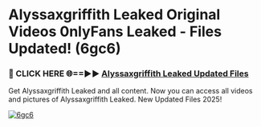 # Alyssaxgriffith Leaked Original Videos 0nlyFans Leaked - Files Updated! (6gc6)

<h3>🔴 CLICK HERE 🌐==►► <a href="https://tinyurl.com/x26r9saj" rel="nofollow">Alyssaxgriffith Leaked Updated Files</a></h3>

Get Alyssaxgriffith Leaked and all content. Now you can access all videos and pictures of Alyssaxgriffith Leaked. New Updated Files 2025!

[![6gc6](https://i.imgur.com/LkgZPqh.gif)](https://tinyurl.com/x26r9saj)
